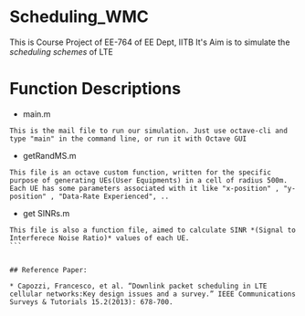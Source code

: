 # Scheduling_WMC

This is Course Project of EE-764 of EE Dept, IITB
It's Aim is to simulate the *scheduling schemes* of LTE


# Function Descriptions

* main.m
```
This is the mail file to run our simulation. Just use octave-cli and type "main" in the command line, or run it with Octave GUI
```

* getRandMS.m
```
This file is an octave custom function, written for the specific purpose of generating UEs(User Equipments) in a cell of radius 500m.
Each UE has some parameters associated with it like "x-position" , "y-position" , "Data-Rate Experienced", ..
```

* get SINRs.m
````
This file is also a function file, aimed to calculate SINR *(Signal to Interferece Noise Ratio)* values of each UE.
```


## Reference Paper: 

* Capozzi, Francesco, et al. “Downlink packet scheduling in LTE cellular networks:Key design issues and a survey.” IEEE Communications Surveys & Tutorials 15.2(2013): 678-700.


